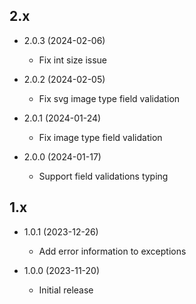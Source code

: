 ## 2.x

- 2.0.3 (2024-02-06)
  - Fix int size issue

- 2.0.2 (2024-02-05)
  - Fix svg image type field validation

- 2.0.1 (2024-01-24)
  - Fix image type field validation

- 2.0.0 (2024-01-17)
  - Support field validations typing

## 1.x

- 1.0.1 (2023-12-26)
  - Add error information to exceptions

- 1.0.0 (2023-11-20)
  - Initial release

